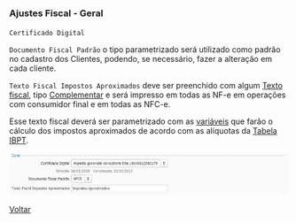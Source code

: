 ### Ajustes Fiscal - Geral

`Certificado Digital`

`Documento Fiscal Padrão` o tipo parametrizado será utilizado como padrão no cadastro dos Clientes, podendo, se necessário, fazer a alteração em cada cliente.

`Texto Fiscal Impostos Aproximados` deve ser preenchido com algum [Texto fiscal](texto_fiscal.md), tipo [Complementar](texto_fiscal_complementar.md) e será impresso em todas as NF-e em operações com consumidor final e em todas as NFC-e. 

Esse texto fiscal deverá ser parametrizado com as [variáveis](texto_fiscal_variavel.md) que farão o cálculo dos impostos aproximados de acordo com as alíquotas da [Tabela IBPT](ajustes_fiscal_tabela_ibpt.md).



![](images/ajustes_fiscal_geral.jpg)





[Voltar](ajustes_fiscal.md)


